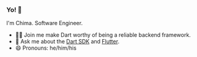 ### Yo! 👋

I'm Chima. Software Engineer. 

- 🧑‍💻 Join me make Dart worthy of being a reliable backend framework.
- 💬 Ask me about the [Dart SDK](https://dart.dev) and [Flutter](https://flutter.dev).
- 😄 Pronouns: he/him/his

